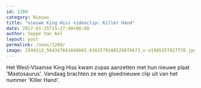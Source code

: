 ```yaml
---
id: 1280
category: Nieuws
title: "nieuwe King Hiss videoclip: Killer Hand"
date: 2017-01-25T15:27:40+00:00
author: Seppe Van Ael
layout: post
permalink: /news/1280/
image: 1544313_584347661668665_6302579108528870673_n-e1485357927770.jpg
---
```

Het West-Vlaamse King Hiss kwam zopas aanzetten met hun nieuwe plaat 'Mastosaurus'. Vandaag brachten ze een gloednieuwe clip uit van het nummer 'Killer Hand'.
